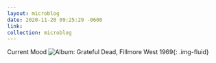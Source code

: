 ```yaml
---
layout: microblog
date: 2020-11-20 09:25:29 -0600
link: 
collection: microblog
---
```

Current Mood ![Album: Grateful Dead, Fillmore West 1969](https://brianlundin.com/images/microblog/2020-11-20--09-24-18.jpeg){: .img-fluid}